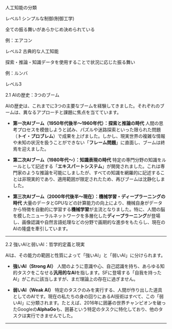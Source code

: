 人工知能の分類

レベル1
シンプルな制御(制御工学)

全ての振る舞いがあらかじめ決められている

例：エアコン

レベル2
古典的な人工知能

探索・推論・知識データを使用することで状況に応じた振る舞い

例：ルンバ

レベル3




2.1 AIの歴史：3つのブーム

AIの歴史は、これまでに3つの主要なブームを経験してきました。それぞれのブームは、異なるアプローチと課題に焦点を当てています。

- **第一次AIブーム（1950年代後半〜1960年代）：探索と推論の時代** 人間の思考プロセスを模倣しようと試み、パズルや迷路探索といった限られた問題（**トイ・プロブレム**）で成果を上げました。しかし、現実世界の複雑な情報や未知の状況を扱うことができない「**フレーム問題**」に直面し、ブームは終焉を迎えました。
    
- **第二次AIブーム（1980年代〜）：知識表現の時代** 特定の専門分野の知識をルールとして記述する「**エキスパートシステム**」が開発されました。これは専門家のような推論を可能にしましたが、すべての知識を網羅的に記述することは非現実的であり、適用範囲が限定されたため、再びブームは沈静化しました。
    
- **第三次AIブーム（2000年代後半〜現在）：機械学習・ディープラーニングの時代** 大量のデータとGPUなどの計算能力の向上により、機械自身がデータから特徴を自動的に学習する**機械学習**が主流となりました。特に、人間の脳を模したニューラルネットワークを多層化した**ディープラーニング**が登場し、画像認識や自然言語処理などの分野で画期的な進歩をもたらし、現在のAIの隆盛を牽引しています。
    

---

2.2 強いAIと弱いAI：哲学的定義と現実

AIは、その能力の範囲と性質によって「強いAI」と「弱いAI」に分けられます。

- **強いAI（Strong AI）** 人間のように意識や心、自己認識を持ち、あらゆる知的タスクをこなせる**汎用的なAI**を指します。SFに登場する「自我を持ったAI」がこれに該当しますが、まだ理論上の存在に過ぎません。
    
- **弱いAI（Weak AI）** 特定のタスクのみを実行する、人間が作り出した道具としてのAIです。現在の私たちの身の回りにあるAI技術はすべて、この「弱いAI」に分類されます。たとえば、2016年に囲碁の世界チャンピオンを破ったGoogleの**AlphaGo**も、囲碁という特定のタスクに特化しており、他のタスクは実行できませんでした。
    

---

